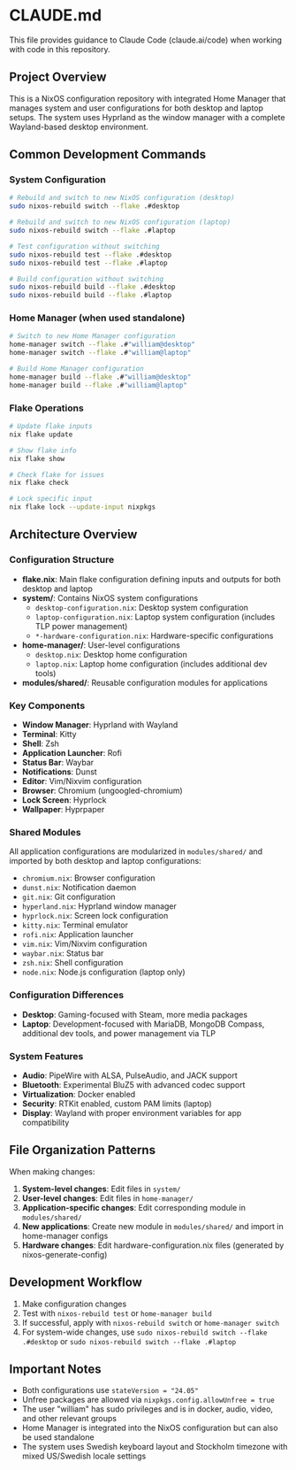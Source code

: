 # CLAUDE.md

This file provides guidance to Claude Code (claude.ai/code) when working with code in this repository.

## Project Overview

This is a NixOS configuration repository with integrated Home Manager that manages system and user configurations for both desktop and laptop setups. The system uses Hyprland as the window manager with a complete Wayland-based desktop environment.

## Common Development Commands

### System Configuration
```bash
# Rebuild and switch to new NixOS configuration (desktop)
sudo nixos-rebuild switch --flake .#desktop

# Rebuild and switch to new NixOS configuration (laptop)
sudo nixos-rebuild switch --flake .#laptop

# Test configuration without switching
sudo nixos-rebuild test --flake .#desktop
sudo nixos-rebuild test --flake .#laptop

# Build configuration without switching
sudo nixos-rebuild build --flake .#desktop
sudo nixos-rebuild build --flake .#laptop
```

### Home Manager (when used standalone)
```bash
# Switch to new Home Manager configuration
home-manager switch --flake .#"william@desktop"
home-manager switch --flake .#"william@laptop"

# Build Home Manager configuration
home-manager build --flake .#"william@desktop"
home-manager build --flake .#"william@laptop"
```

### Flake Operations
```bash
# Update flake inputs
nix flake update

# Show flake info
nix flake show

# Check flake for issues
nix flake check

# Lock specific input
nix flake lock --update-input nixpkgs
```

## Architecture Overview

### Configuration Structure
- **flake.nix**: Main flake configuration defining inputs and outputs for both desktop and laptop
- **system/**: Contains NixOS system configurations
  - `desktop-configuration.nix`: Desktop system configuration
  - `laptop-configuration.nix`: Laptop system configuration (includes TLP power management)
  - `*-hardware-configuration.nix`: Hardware-specific configurations
- **home-manager/**: User-level configurations
  - `desktop.nix`: Desktop home configuration
  - `laptop.nix`: Laptop home configuration (includes additional dev tools)
- **modules/shared/**: Reusable configuration modules for applications

### Key Components
- **Window Manager**: Hyprland with Wayland
- **Terminal**: Kitty
- **Shell**: Zsh
- **Application Launcher**: Rofi
- **Status Bar**: Waybar
- **Notifications**: Dunst
- **Editor**: Vim/Nixvim configuration
- **Browser**: Chromium (ungoogled-chromium)
- **Lock Screen**: Hyprlock
- **Wallpaper**: Hyprpaper

### Shared Modules
All application configurations are modularized in `modules/shared/` and imported by both desktop and laptop configurations:
- `chromium.nix`: Browser configuration
- `dunst.nix`: Notification daemon
- `git.nix`: Git configuration
- `hyperland.nix`: Hyprland window manager
- `hyprlock.nix`: Screen lock configuration
- `kitty.nix`: Terminal emulator
- `rofi.nix`: Application launcher
- `vim.nix`: Vim/Nixvim configuration
- `waybar.nix`: Status bar
- `zsh.nix`: Shell configuration
- `node.nix`: Node.js configuration (laptop only)

### Configuration Differences
- **Desktop**: Gaming-focused with Steam, more media packages
- **Laptop**: Development-focused with MariaDB, MongoDB Compass, additional dev tools, and power management via TLP

### System Features
- **Audio**: PipeWire with ALSA, PulseAudio, and JACK support
- **Bluetooth**: Experimental BluZ5 with advanced codec support
- **Virtualization**: Docker enabled
- **Security**: RTKit enabled, custom PAM limits (laptop)
- **Display**: Wayland with proper environment variables for app compatibility

## File Organization Patterns

When making changes:
1. **System-level changes**: Edit files in `system/`
2. **User-level changes**: Edit files in `home-manager/`
3. **Application-specific changes**: Edit corresponding module in `modules/shared/`
4. **New applications**: Create new module in `modules/shared/` and import in home-manager configs
5. **Hardware changes**: Edit hardware-configuration.nix files (generated by nixos-generate-config)

## Development Workflow

1. Make configuration changes
2. Test with `nixos-rebuild test` or `home-manager build`
3. If successful, apply with `nixos-rebuild switch` or `home-manager switch`
4. For system-wide changes, use `sudo nixos-rebuild switch --flake .#desktop` or `sudo nixos-rebuild switch --flake .#laptop`

## Important Notes

- Both configurations use `stateVersion = "24.05"`
- Unfree packages are allowed via `nixpkgs.config.allowUnfree = true`
- The user "william" has sudo privileges and is in docker, audio, video, and other relevant groups
- Home Manager is integrated into the NixOS configuration but can also be used standalone
- The system uses Swedish keyboard layout and Stockholm timezone with mixed US/Swedish locale settings